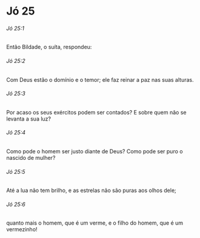 # Jó 25

###### Jó 25:1

Então Bildade, o suíta, respondeu:

###### Jó 25:2

Com Deus estão o domínio e o temor; ele faz reinar a paz nas suas alturas.

###### Jó 25:3

Por acaso os seus exércitos podem ser contados? E sobre quem não se levanta a sua luz?

###### Jó 25:4

Como pode o homem ser justo diante de Deus? Como pode ser puro o nascido de mulher?

###### Jó 25:5

Até a lua não tem brilho, e as estrelas não são puras aos olhos dele;

###### Jó 25:6

quanto mais o homem, que é um verme, e o filho do homem, que é um vermezinho!

